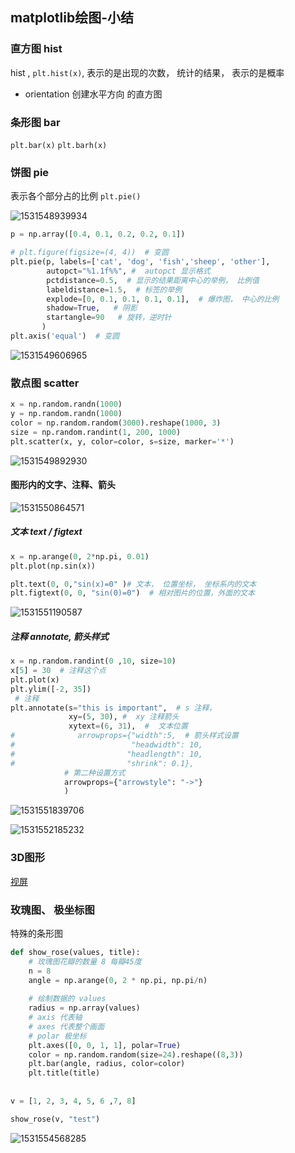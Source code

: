 ## matplotlib绘图-小结

### 直方图 hist

hist ,  `plt.hist(x)`, 表示的是出现的次数， 统计的结果， 表示的是概率

*   orientation 创建水平方向 的直方图

### 条形图 bar

`plt.bar(x)`  `plt.barh(x)`



### 饼图  pie

表示各个部分占的比例 `plt.pie()`

![1531548939934](../11-%E6%95%B0%E6%8D%AE%E5%88%86%E6%9E%90%E5%92%8C%E6%9C%BA%E5%99%A8%E5%AD%A6%E4%B9%A0/assets/1531548939934.png)

```python
p = np.array([0.4, 0.1, 0.2, 0.2, 0.1])

# plt.figure(figsize=(4, 4))  # 变圆  
plt.pie(p, labels=['cat', 'dog', 'fish','sheep', 'other'],
        autopct="%1.1f%%", #  autopct 显示格式
        pctdistance=0.5,  # 显示的结果距离中心的举例， 比例值
        labeldistance=1.5,  # 标签的举例
        explode=[0, 0.1, 0.1, 0.1, 0.1],  # 爆炸图， 中心的比例
        shadow=True,   # 阴影
        startangle=90   # 旋转，逆时针
       )
plt.axis('equal')  # 变圆
```

![1531549606965](../11-%E6%95%B0%E6%8D%AE%E5%88%86%E6%9E%90%E5%92%8C%E6%9C%BA%E5%99%A8%E5%AD%A6%E4%B9%A0/assets/1531549606965.png)



### 散点图  scatter

```python
x = np.random.randn(1000)
y = np.random.randn(1000)
color = np.random.random(3000).reshape(1000, 3)
size = np.random.randint(1, 200, 1000)
plt.scatter(x, y, color=color, s=size, marker='*')
```

![1531549892930](../11-%E6%95%B0%E6%8D%AE%E5%88%86%E6%9E%90%E5%92%8C%E6%9C%BA%E5%99%A8%E5%AD%A6%E4%B9%A0/assets/1531549892930.png)

#### 图形内的文字、注释、箭头

![1531550864571](../11-%E6%95%B0%E6%8D%AE%E5%88%86%E6%9E%90%E5%92%8C%E6%9C%BA%E5%99%A8%E5%AD%A6%E4%B9%A0/assets/1531550864571.png)

##### 文本 text / figtext

```python
x = np.arange(0, 2*np.pi, 0.01)
plt.plot(np.sin(x)) 

plt.text(0, 0,"sin(x)=0" )# 文本， 位置坐标， 坐标系内的文本
plt.figtext(0, 0, "sin(0)=0")  # 相对图片的位置，外面的文本
```

![1531551190587](../11-%E6%95%B0%E6%8D%AE%E5%88%86%E6%9E%90%E5%92%8C%E6%9C%BA%E5%99%A8%E5%AD%A6%E4%B9%A0/assets/1531551190587.png)

##### 注释 annotate, 箭头样式

```python
x = np.random.randint(0 ,10, size=10)
x[5] = 30  # 注释这个点
plt.plot(x)
plt.ylim([-2, 35])
 # 注释 
plt.annotate(s="this is important",  # s 注释，
             xy=(5, 30), #  xy 注释箭头
             xytext=(6, 31),  #  文本位置
#              arrowprops={"width":5,  # 箭头样式设置
#                          "headwidth": 10,
#                         "headlength": 10,
#                         "shrink": 0.1},
            # 第二种设置方式
            arrowprops={"arrowstyle": "->"}
            )   

```

![1531551839706](../11-%E6%95%B0%E6%8D%AE%E5%88%86%E6%9E%90%E5%92%8C%E6%9C%BA%E5%99%A8%E5%AD%A6%E4%B9%A0/assets/1531551839706.png)

![1531552185232](../11-%E6%95%B0%E6%8D%AE%E5%88%86%E6%9E%90%E5%92%8C%E6%9C%BA%E5%99%A8%E5%AD%A6%E4%B9%A0/assets/1531552185232.png)



### 3D图形

[视屏](http://www.codingke.com/v/6215-lesson-328-course)



### 玫瑰图、 极坐标图

特殊的条形图

```python
def show_rose(values, title):
    # 玫瑰图花瓣的数量 8 每瓣45度
    n = 8
    angle = np.arange(0, 2 * np.pi, np.pi/n)
    
    # 绘制数据的 values
    radius = np.array(values)
    # axis 代表轴
    # axes 代表整个画面  
    # polar 极坐标
    plt.axes([0, 0, 1, 1], polar=True)
    color = np.random.random(size=24).reshape((8,3))
    plt.bar(angle, radius, color=color)
    plt.title(title)
    
  
v = [1, 2, 3, 4, 5, 6 ,7, 8]

show_rose(v, "test")
```





![1531554568285](../11-%E6%95%B0%E6%8D%AE%E5%88%86%E6%9E%90%E5%92%8C%E6%9C%BA%E5%99%A8%E5%AD%A6%E4%B9%A0/assets/1531554568285.png)







